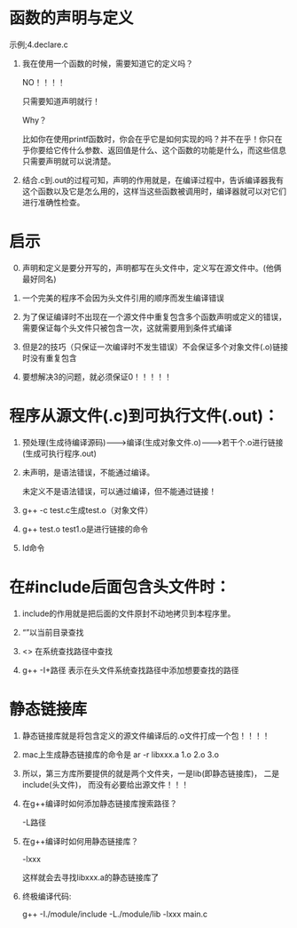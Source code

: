 # 函数的声明与定义

示例;4.declare.c

1. 我在使用一个函数的时候，需要知道它的定义吗？

   NO！！！！

   只需要知道声明就行！

   Why？

   比如你在使用printf函数时，你会在乎它是如何实现的吗？并不在乎！你只在乎你要给它传什么参数、返回值是什么、这个函数的功能是什么，而这些信息只需要声明就可以说清楚。

2. 结合.c到.out的过程可知，声明的作用就是，在编译过程中，告诉编译器我有这个函数以及它是怎么用的，这样当这些函数被调用时，编译器就可以对它们进行准确性检查。

# 启示

0. 声明和定义是要分开写的，声明都写在头文件中，定义写在源文件中。(他俩最好同名)

1. 一个完美的程序不会因为头文件引用的顺序而发生编译错误
2. 为了保证编译时不出现在一个源文件中重复包含多个函数声明或定义的错误，需要保证每个头文件只被包含一次，这就需要用到条件式编译
3. 但是2的技巧（只保证一次编译时不发生错误）不会保证多个对象文件(.o)链接时没有重复包含
4. 要想解决3的问题，就必须保证0！！！！！

# 程序从源文件(.c)到可执行文件(.out)：

1. 预处理(生成待编译源码)--->编译(生成对象文件.o)--->若干个.o进行链接(生成可执行程序.out)

2. 未声明，是语法错误，不能通过编译。

   未定义不是语法错误，可以通过编译，但不能通过链接！

3. g++ -c test.c生成test.o（对象文件）

4. g++ test.o test1.o是进行链接的命令

5. ld命令

# 在#include后面包含头文件时：

1. include的作用就是把后面的文件原封不动地拷贝到本程序里。

1. “”以当前目录查找
2. <> 在系统查找路径中查找
3. g++ -I+路径  表示在头文件系统查找路径中添加想要查找的路径



# 静态链接库

1. 静态链接库就是将包含定义的源文件编译后的.o文件打成一个包！！！！

2. mac上生成静态链接库的命令是 ar -r libxxx.a  1.o 2.o 3.o

3. 所以，第三方库所要提供的就是两个文件夹，一是lib(即静态链接库)， 二是include(头文件)， 而没有必要给出源文件！！！

4. 在g++编译时如何添加静态链接库搜索路径？

   -L路径

5. 在g++编译时如何用静态链接库？

   -lxxx

   这样就会去寻找libxxx.a的静态链接库了

6. 终极编译代码:

   g++    -I./module/include     -L./module/lib     -lxxx main.c